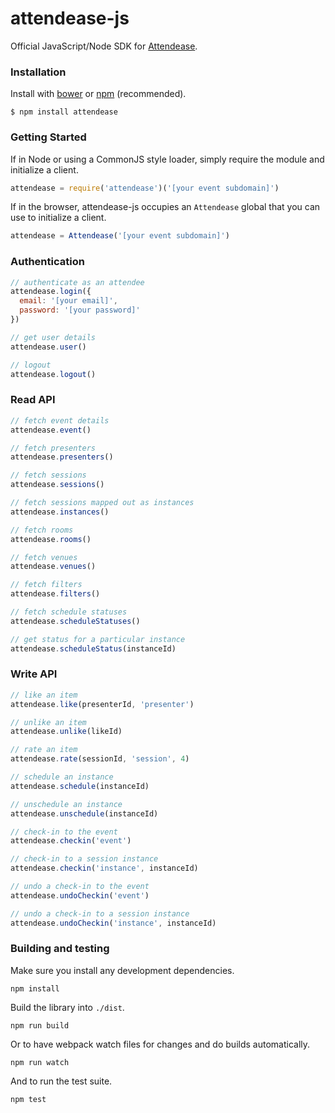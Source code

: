 # attendease-js

Official JavaScript/Node SDK for [Attendease](https://attendease.com/).

### Installation

Install with [bower](http://bower.io/) or [npm](https://www.npmjs.org/) (recommended).

```
$ npm install attendease
```

### Getting Started

If in Node or using a CommonJS style loader, simply require the module and initialize a client.

```javascript
attendease = require('attendease')('[your event subdomain]')
```

If in the browser, attendease-js occupies an `Attendease` global that you can use to initialize a client.

```javascript
attendease = Attendease('[your event subdomain]')
```

### Authentication

```javascript
// authenticate as an attendee
attendease.login({
  email: '[your email]',
  password: '[your password]'
})

// get user details
attendease.user()

// logout
attendease.logout()
```

### Read API

```javascript
// fetch event details
attendease.event()

// fetch presenters
attendease.presenters()

// fetch sessions
attendease.sessions()

// fetch sessions mapped out as instances
attendease.instances()

// fetch rooms
attendease.rooms()

// fetch venues
attendease.venues()

// fetch filters
attendease.filters()

// fetch schedule statuses
attendease.scheduleStatuses()

// get status for a particular instance
attendease.scheduleStatus(instanceId)
```

### Write API

```javascript
// like an item
attendease.like(presenterId, 'presenter')

// unlike an item
attendease.unlike(likeId)

// rate an item
attendease.rate(sessionId, 'session', 4)

// schedule an instance
attendease.schedule(instanceId)

// unschedule an instance
attendease.unschedule(instanceId)

// check-in to the event
attendease.checkin('event')

// check-in to a session instance
attendease.checkin('instance', instanceId)

// undo a check-in to the event
attendease.undoCheckin('event')

// undo a check-in to a session instance
attendease.undoCheckin('instance', instanceId)
```

### Building and testing

Make sure you install any development dependencies.

```
npm install
```

Build the library into `./dist`.

```
npm run build
```

Or to have webpack watch files for changes and do builds automatically.

```
npm run watch
```

And to run the test suite.

```
npm test
```
